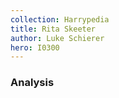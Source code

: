 ```yaml
---
collection: Harrypedia
title: Rita Skeeter
author: Luke Schierer
hero: I0300
---
```


### Analysis


